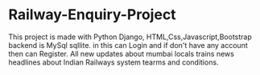 # Railway-Enquiry-Project
This project is made with  Python Django, HTML,Css,Javascript,Bootstrap backend is MySql sqllite.
in this can Login and if don't have any account then can Register.
All new updates about mumbai locals trains 
news headlines 
about Indian Railways system tearms and conditions.
